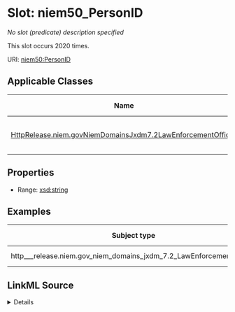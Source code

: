 

# Slot: niem50_PersonID


_No slot (predicate) description specified_






This slot occurs 2020 times.


URI: [niem50:PersonID](http://release.niem.gov/niem/niem-core/5.0/PersonID)



<!-- no inheritance hierarchy -->





## Applicable Classes

| Name | Description | Modifies Slot |
| --- | --- | --- |
| [HttpRelease.niem.govNiemDomainsJxdm7.2LawEnforcementOfficial](../classes/HttpRelease.niem.govNiemDomainsJxdm7.2LawEnforcementOfficial.md) | No class (type) description specified |  yes  |







## Properties

* Range: [xsd:string](http://www.w3.org/2001/XMLSchema#string)






## Examples

| Subject type | Object type | Example subject | Example object | Occurrences |
| --- | --- | --- | --- | --- |
| http___release.niem.gov_niem_domains_jxdm_7.2_LawEnforcementOfficial | string | scales:PoliceOfficer/ga-atlanta-pd-10 | 10 | 2020 |




## LinkML Source

<details>

```yaml
name: niem50_PersonID
annotations:
  count:
    tag: count
    value: 2020
description: No slot (predicate) description specified
examples:
- object:
    example_object: '10'
    example_object_type: string
    example_predicate: niem50:PersonID
    example_subject: scales:PoliceOfficer/ga-atlanta-pd-10
    example_subject_type: http___release.niem.gov_niem_domains_jxdm_7.2_LawEnforcementOfficial
from_schema: scales-kg
rank: 1000
slot_uri: niem50:PersonID
alias: niem50_PersonID
domain_of:
- http___release.niem.gov_niem_domains_jxdm_7.2_LawEnforcementOfficial
range: string

```
</details>